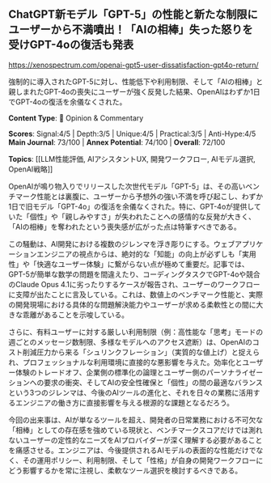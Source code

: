 ## ChatGPT新モデル「GPT-5」の性能と新たな制限にユーザーから不満噴出！「AIの相棒」失った怒りを受けGPT-4oの復活も発表

https://xenospectrum.com/openai-gpt5-user-dissatisfaction-gpt4o-return/

強制的に導入されたGPT-5に対し、性能低下や利用制限、そして「AIの相棒」と親しまれたGPT-4oの喪失にユーザーが強く反発した結果、OpenAIはわずか1日でGPT-4oの復活を余儀なくされた。

**Content Type**: 💭 Opinion & Commentary

**Scores**: Signal:4/5 | Depth:3/5 | Unique:4/5 | Practical:3/5 | Anti-Hype:4/5
**Main Journal**: 73/100 | **Annex Potential**: 74/100 | **Overall**: 72/100

**Topics**: [[LLM性能評価, AIアシスタントUX, 開発ワークフロー, AIモデル選択, OpenAI戦略]]

OpenAIが鳴り物入りでリリースした次世代モデル「GPT-5」は、その高いベンチマーク性能とは裏腹に、ユーザーから予想外の強い不満を呼び起こし、わずか1日で旧モデル「GPT-4o」の復活を余儀なくされた。特に、GPT-4oが提供していた「個性」や「親しみやすさ」が失われたことへの感情的な反発が大きく、「AIの相棒」を奪われたという喪失感が広がった点は特筆すべきである。

この騒動は、AI開発における複数のジレンマを浮き彫りにする。ウェブアプリケーションエンジニアの視点からは、絶対的な「知能」の向上が必ずしも「実用性」や「快適なユーザー体験」に繋がらない点が極めて重要だ。記事では、GPT-5が簡単な数学の問題を間違えたり、コーディングタスクでGPT-4oや競合のClaude Opus 4.1に劣ったりするケースが報告され、ユーザーのワークフローに支障が出たことに言及している。これは、数値上のベンチマーク性能と、実際の開発現場における具体的な問題解決能力やユーザーが求める柔軟性との間に大きな乖離があることを示唆している。

さらに、有料ユーザーに対する厳しい利用制限（例：高性能な「思考」モードの週ごとのメッセージ数制限、多様なモデルへのアクセス遮断）は、OpenAIのコスト削減圧力から来る「シュリンクフレーション」（実質的な値上げ）と捉えられ、プロフェッショナルな利用環境に直接的な悪影響を与えた。効率化とユーザー体験のトレードオフ、企業側の標準化の論理とユーザー側のパーソナライゼーションへの要求の衝突、そしてAIの安全性確保と「個性」の間の最適なバランスという3つのジレンマは、今後のAIツールの進化と、それを日々の業務に活用するエンジニアの働き方に直接影響を与える根源的な課題となるだろう。

今回の出来事は、AIが単なるツールを超え、開発者の日常業務における不可欠な「相棒」としての存在感を強めている現状と、ベンチマークスコアだけでは測れないユーザーの定性的なニーズをAIプロバイダーが深く理解する必要があることを痛感させる。エンジニアは、今後提供されるAIモデルの表面的な性能だけでなく、その運用ポリシー、利用制限、そして「性格」が自身の開発ワークフローにどう影響するかを常に注視し、柔軟なツール選択を検討するべきである。